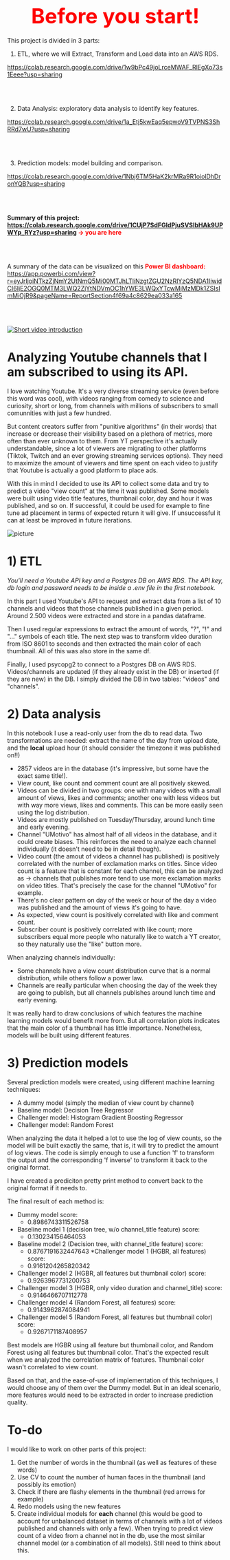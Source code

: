 <h1 style="text-align:center;"><font color='red' size=10><b> Before you start! </b></font></h1>

This project is divided in 3 parts:

1) ETL, where we will Extract, Transform and Load data into an AWS RDS.

https://colab.research.google.com/drive/1w9bPc49joLrceMWAF_RlEgXo73s1Eeee?usp=sharing

<br><br>

2) Data Analysis: exploratory data analysis to identify key features.

https://colab.research.google.com/drive/1a_Etj5kwEaq5epwoV9TVPNS3ShRRd7wU?usp=sharing

<br><br>

3) Prediction models: model building and comparison.

https://colab.research.google.com/drive/1Nbj6TM5HaK2krMRa9R1oiolDhDronYQB?usp=sharing

<br><br>


**Summary of this project: https://colab.research.google.com/drive/1CUjP7SdFGldPjuSVSIbHAk9UPWYp_RYz?usp=sharing  <font color='red'>-> you are here</font>**

<br><br>



A summary of the data can be visualized on this <font color='red'>**Power BI dashboard:**</font> https://app.powerbi.com/view?r=eyJrIjoiNTkzZjNmY2UtNmQ5Mi00MTJhLTliNzgtZGU2NzRlYzQ5NDA1IiwidCI6IjE2OGQ0MTM3LWQ2ZjYtNDVmOC1hYWE3LWQxYTcwMjMzMDk1ZSIsImMiOjR9&pageName=ReportSection4f69a4c8629ea033a165

<br><br>


[![Short video introduction](https://drive.google.com/uc?export=view&id=1ekTuZnxiH80NVOZgp-wizQnY2P-WK5Dt)](https://www.youtube.com/watch?v=jVLb-jvQmWI)

# **Analyzing Youtube channels that I am subscribed to using its API.**

I love watching Youtube. It's a very diverse streaming service (even before this word was cool), with videos ranging from comedy to science and curiosity, short or long, from channels with millions of subscribers to small comunnities with just a few hundred. 

But content creators suffer from "punitive algorithms" (in their words) that increase or decrease their visibility based on a plethora of metrics, more often than ever unknown to them. From YT perspective it's actually understandable, since a lot of viewers are migrating to other platforms (Tiktok, Twitch and an ever growing streaming services options). They need to maximize the amount of viewers and time spent on each video to justify that Youtube is actually a good platform to place ads.

With this in mind I decided to use its API to collect some data and try to predict a video "view count" at the time it was published. Some models were built using video title features, thumbnail color, day and hour it was published, and so on. If successful, it could be used for example to fine tune ad placement in terms of expected return it will give. If unsuccessful it can at least be improved in future iterations.

![picture](https://drive.google.com/uc?export=view&id=1OAsDxFhsRTugNpJDoYhQ7dEIdLAg2fnX)


# **1) ETL**
*You'll need a Youtube API key and a Postgres DB on AWS RDS. The API key, db login and password needs to be inside a .env file in the first notebook.*

In this part I used Youtube's API to request and extract data from a list of 10 channels and videos that those channels published in a given period. Around 2.500 videos were extracted and store in a pandas dataframe.

Then I used regular expressions to extract the amount of words, "?", "!" and "..." symbols of each title. The next step was to transform video duration from ISO 8601 to seconds and then extracted the main color of each thumbnail. All of this was also store in the same df.

Finally, I used psycopg2 to connect to a Postgres DB on AWS RDS. Videos/channels are updated (if they already exist in the DB) or inserted (if they are new) in the DB. I simply divided the DB in two tables: "videos" and "channels".

# **2) Data analysis**

In this notebook I use a read-only user from the db to read data. Two transformations are needed: extract the name of the day from upload date, and the **local** upload hour (it should consider the timezone it was published on!!)

*  2857 videos are in the database (it's impressive, but some have the exact same title!).
*  View count, like count and comment count are all positively skewed.
*  Videos can be divided in two groups: one with many videos with a small amount of views, likes and comments; another one with less videos but with way more views, likes and comments. This can be more easily seen using the log distribution.
*  Videos are mostly published on Tuesday/Thursday, around lunch time and early evening.
*  Channel "UMotivo" has almost half of all videos in the database, and it could create biases. This reinforces the need to analyze each channel individually (it doesn't need to be in detail though).
  *  Video count (the amout of videos a channel has published) is positively correlated with the number of exclamation marks on titles. Since video count is a feature that is constant for each channel, this can be analyzed as -> channels that publishes more tend to use more exclamation marks on video titles. That's precisely the case for the channel "UMotivo" for example.
*  There's no clear pattern on day of the week or hour of the day a video was published and the amount of views it's going to have.
*  As expected, view count is positively correlated with like and comment count.
*  Subscriber count is positively correlated with like count; more subscribers equal more people who naturally like to watch a YT creator, so they naturally use the "like" button more.

When analyzing channels individually:
*  Some channels have a view count distribution curve that is a normal distribution, while others follow a power law.
*  Channels are really particular when choosing the day of the week they are going to publish, but all channels publishes around lunch time and early evening.

It was really hard to draw conclusions of which features the machine learning models would benefit more from. But all correlation plots indicates that the main color of a thumbnail has little importance. Nonetheless, models will be built using different features.

# **3) Prediction models**

Several prediction models were created, using different machine learning techniques:
*   A dummy model (simply the median of view count by channel)
*   Baseline model: Decision Tree Regressor
*   Challenger model: Histogram Gradient Boosting Regressor
*   Challenger model: Random Forest


When analyzing the data it helped a lot to use the log of view counts, so the model will be built exactly the same, that is, it will try to predict the amount of log views. The code is simply enough to use a function 'f' to transform the output and the corresponding 'f inverse' to transform it back to the original format.

I have created a prediciton pretty print method to convert back to the original format if it needs to.

The final result of each method is:

* Dummy model score:
    * 0.8986743311526758
* Baseline model 1 (decision tree, w/o channel_title feature) score:
    * 0.130234156464053
* Baseline model 2 (Decision tree, with channel_title feature) score:
    * 0.8767191632447643
*Challenger model 1 (HGBR, all features) score:
    * 0.9161204265820342
* Challenger model 2 (HGBR, all features but thumbnail color) score:
    * 0.9263967731200753
* Challenger model 3 (HGBR, only video duration and channel_title) score:
    * 0.9146466707112778
* Challenger model 4 (Random Forest, all features) score:
    * 0.9143962874084941
* Challenger model 5 (Random Forest, all features but thumbnail color) score:
    * 0.9267171187408957


Best models are HGBR using all feature but thumbnail color, and Random Forest using all features but thumbnail color. That's the expected result when we analyzed the correlation matrix of features. Thumbnail color wasn't correlated to view count.

Based on that, and the ease-of-use of implementation of this techniques, I would choose any of them over the Dummy model. But in an ideal scenario, more features would need to be extracted in order to increase prediction quality.

# **To-do**

I would like to work on other parts of this project:


1.   Get the number of words in the thumbnail (as well as features of these words)
2.   Use CV to count the number of human faces in the thumbnail (and possibly its emotion)
3.   Check if there are flashy elements in the thumbnail (red arrows for example)
4.   Redo models using the new features
5.   Create individual models for **each** channel (this would be good to account for unbalanced dataset in terms of channels with a lot of videos published and channels with only a few). When trying to predict view count of a video from a channel not in the db, use the most similar channel model (or a combination of all models). Still need to think about this.


